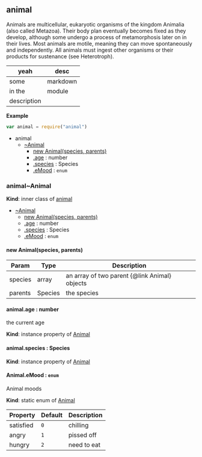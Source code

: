 <a name="module_animal"></a>
## animal
Animals are multicellular, eukaryotic organisms of the kingdom Animalia (also called Metazoa). Their body plan eventually becomes fixed as they develop, although some undergo a process of metamorphosis later on in their lives. Most animals are motile, meaning they can move spontaneously and independently. All animals must ingest other organisms or their products for sustenance (see Heterotroph).

| yeah | desc |
| ---- | ---- |
| some | markdown |
| in the | module |
| description | |

  
**Example**
```js
var animal = require("animal")
```

* animal
    * [~Animal](#module_animal..Animal)
        * [new Animal(species, parents)](#new_module_animal..Animal_new)
        * [.age](#module_animal..Animal+age) : number
        * [.species](#module_animal..Animal+species) : Species
        * [.eMood](#module_animal..Animal.eMood) : `enum`


<a name="module_animal..Animal"></a>
### animal~Animal
**Kind**: inner class of [animal](#module_animal)  

* [~Animal](#module_animal..Animal)
    * [new Animal(species, parents)](#new_module_animal..Animal_new)
    * [.age](#module_animal..Animal+age) : number
    * [.species](#module_animal..Animal+species) : Species
    * [.eMood](#module_animal..Animal.eMood) : `enum`


<a name="new_module_animal..Animal_new"></a>
#### new Animal(species, parents)
  

| Param   | Type    | Description                                   |
| ------- | ------- | --------------------------------------------- |
| species | array   | an array of two parent {@link Animal} objects |
| parents | Species | the species                                   |


<a name="module_animal..Animal+age"></a>
#### animal.age : number
the current age

**Kind**: instance property of [Animal](#module_animal..Animal)


<a name="module_animal..Animal+species"></a>
#### animal.species : Species
**Kind**: instance property of [Animal](#module_animal..Animal)


<a name="module_animal..Animal.eMood"></a>
#### Animal.eMood : `enum`
Animal moods

**Kind**: static enum of [Animal](#module_animal..Animal)  

| Property  | Default | Description |
| --------- | ------- | ----------- |
| satisfied | `0`     | chilling    |
| angry     | `1`     | pissed off  |
| hungry    | `2`     | need to eat |


